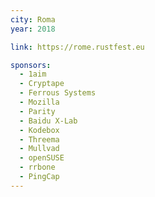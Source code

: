 ```yaml
---
city: Roma
year: 2018

link: https://rome.rustfest.eu

sponsors:
  - 1aim
  - Cryptape
  - Ferrous Systems
  - Mozilla
  - Parity
  - Baidu X-Lab
  - Kodebox
  - Threema
  - Mullvad
  - openSUSE
  - rrbone
  - PingCap
---
```

